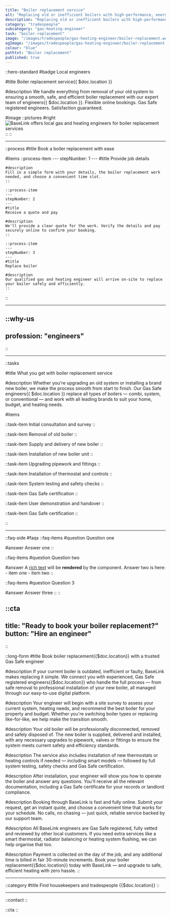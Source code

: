```yaml
---
title: "Boiler replacement service"
alt: "Replacing old or inefficient boilers with high-performance, energy-efficient models"
description: "Replacing old or inefficient boilers with high-performance, energy-efficient models"
category: "tradespeople"
subcategory: "gas-heating-engineer"
task: "boiler-replacement"
image: "/images/tradespeople/gas-heating-engineer/boiler-replacement.webp"
ogImage: "/images/tradespeople/gas-heating-engineer/boiler-replacement.webp"
colour: "blue"
pathtxt: "Boiler replacement"
published: true
---
```


::hero-standard
#badge
Local engineers

#title
Boiler replacement service{{ $doc.location }}

#description
We handle everything from removal of your old system to ensuring a smooth, safe, and efficient boiler replacement with our expert team of engineers{{ $doc.location }}. Flexible online bookings. Gas Safe registered engineers. Satisfaction guaranteed.

#image
    ::pictures
    #right
    ![BaseLink offers local gas and heating engineers for boiler replacement services](/images/tradespeople/gas-heating-engineer/boiler-replacement.webp)
    ::
::

---

::process
#title
Book a boiler replacement with ease

#items
    ::process-item
    ---
    stepNumber: 1
    ---
    #title
    Provide job details

    #description
    Fill in a simple form with your details, the boiler replacement work needed, and choose a convenient time slot.
    ::
    
    ::process-item
    ---
    stepNumber: 2
    ---
    #title
    Receive a quote and pay

    #description
    We'll provide a clear quote for the work. Verify the details and pay securely online to confirm your booking.
    ::

    ::process-item
    ---
    stepNumber: 3
    ---
    #title
    Replace boiler

    #description
    Our qualified gas and heating engineer will arrive on-site to replace your boiler safely and efficiently.
    ::
::

---

::why-us
---
profession: "engineers"
---
::

---



::tasks

#title
What you get with boiler replacement service

#description
Whether you're upgrading an old system or installing a brand new boiler, we make the process smooth from start to finish. Our Gas Safe engineers{{ $doc.location }} replace all types of boilers — combi, system, or conventional — and work with all leading brands to suit your home, budget, and heating needs.

#items

  ::task-item
  Initial consultation and survey
  ::

  ::task-item
  Removal of old boiler
  :: 

  ::task-item
  Supply and delivery of new boiler
  ::

  ::task-item
  Installation of new boiler unit
  ::

  ::task-item
  Upgrading pipework and fittings
  ::

  ::task-item
  Installation of thermostat and controls
  ::

  ::task-item
  System testing and safety checks
  ::

  ::task-item
  Gas Safe certification
  ::

  ::task-item
  User demonstration and handover
  ::

  ::task-item
  Gas Safe certification
  ::

::

---

::faq-side
#faqs
  ::faq-items
  #question
  Question one

  #answer
  Answer one
  ::

  ::faq-items
  #question
  Question two

  #answer
  A [rich text](/services/commercial-cleaning) will be **rendered** by the component.
  Answer two is here:
    - item one
    - item two
  ::

  ::faq-items
  #question
  Question 3

  #answer
  Answer three
  ::
::

::cta
---
title: "Ready to book your boiler replacement?"
button: "Hire an engineer"
---
::

::long-form
#title
Book boiler replacement{{$doc.location}} with a trusted Gas Safe engineer

#description
If your current boiler is outdated, inefficient or faulty, BaseLink makes replacing it simple. We connect you with experienced, Gas Safe registered engineers{{$doc.location}} who handle the full process — from safe removal to professional installation of your new boiler, all managed through our easy-to-use digital platform.

#description
Your engineer will begin with a site survey to assess your current system, heating needs, and recommend the best boiler for your property and budget. Whether you're switching boiler types or replacing like-for-like, we help make the transition smooth.

#description
Your old boiler will be professionally disconnected, removed and safely disposed of. The new boiler is supplied, delivered and installed, with any necessary upgrades to pipework, valves or fittings to ensure the system meets current safety and efficiency standards.

#description
The service also includes installation of new thermostats or heating controls if needed — including smart models — followed by full system testing, safety checks and Gas Safe certification.

#description
After installation, your engineer will show you how to operate the boiler and answer any questions. You'll receive all the relevant documentation, including a Gas Safe certificate for your records or landlord compliance.

#description
Booking through BaseLink is fast and fully online. Submit your request, get an instant quote, and choose a convenient time that works for your schedule. No calls, no chasing — just quick, reliable service backed by our support team.

#description
All BaseLink engineers are Gas Safe registered, fully vetted and reviewed by other local customers. If you need extra services like a smart thermostat, radiator balancing or heating system flushing, we can help organise that too.

#description
Payment is collected on the day of the job, and any additional time is billed in fair 30-minute increments. Book your boiler replacement{{$doc.location}} today with BaseLink — and upgrade to safe, efficient heating with zero hassle.
::

---

::category
#title
Find housekeepers and tradespeople {{$doc.location}}
::

---

::contact
::

::cta
::